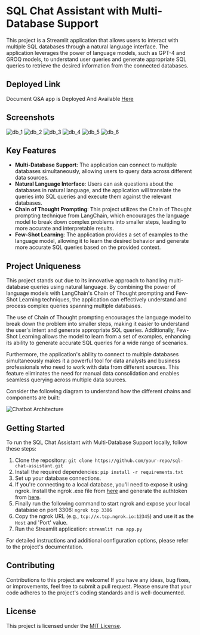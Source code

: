 # SQL Chat Assistant with Multi-Database Support

This project is a Streamlit application that allows users to interact with multiple SQL databases through a natural language interface. The application leverages the power of language models, such as GPT-4 and GROQ models, to understand user queries and generate appropriate SQL queries to retrieve the desired information from the connected databases.


## Deployed Link

Document Q&A app is Deployed And Available [Here](https://chatwithmultiplesqldatabases.streamlit.app/)


## Screenshots

![db_1](https://github.com/Parthiban-R-3997/Chat_With_Multiple_Data_Sources/assets/26496805/a2f233a3-8100-42a9-9a26-f42047a4d36e)
![db_2](https://github.com/Parthiban-R-3997/Chat_With_Multiple_Data_Sources/assets/26496805/72417ea9-baa6-41fe-8d3c-07a8b9bca5a3)
![db_3](https://github.com/Parthiban-R-3997/Chat_With_Multiple_Data_Sources/assets/26496805/d1e18b55-ffa7-4cf8-a60b-c000ef816f0a)
![db_4](https://github.com/Parthiban-R-3997/Chat_With_Multiple_Data_Sources/assets/26496805/d8fdecef-0d0b-424f-936f-8e7ad3a80743)
![db_5](https://github.com/Parthiban-R-3997/Chat_With_Multiple_Data_Sources/assets/26496805/108f2f5b-b2ed-48b9-b892-74bbc8cef64d)
![db_6](https://github.com/Parthiban-R-3997/Chat_With_Multiple_Data_Sources/assets/26496805/741b27f6-5ef6-49c0-866b-97831e1b3824)

## Key Features

- **Multi-Database Support**: The application can connect to multiple databases simultaneously, allowing users to query data across different data sources.
- **Natural Language Interface**: Users can ask questions about the databases in natural language, and the application will translate the queries into SQL queries and execute them against the relevant databases.
- **Chain of Thought Prompting**: This project utilizes the Chain of Thought prompting technique from LangChain, which encourages the language model to break down complex problems into smaller steps, leading to more accurate and interpretable results.
- **Few-Shot Learning**: The application provides a set of examples to the language model, allowing it to learn the desired behavior and generate more accurate SQL queries based on the provided context.

## Project Uniqueness

This project stands out due to its innovative approach to handling multi-database queries using natural language. By combining the power of language models with LangChain's Chain of Thought prompting and Few-Shot Learning techniques, the application can effectively understand and process complex queries spanning multiple databases.

The use of Chain of Thought prompting encourages the language model to break down the problem into smaller steps, making it easier to understand the user's intent and generate appropriate SQL queries. Additionally, Few-Shot Learning allows the model to learn from a set of examples, enhancing its ability to generate accurate SQL queries for a wide range of scenarios.

Furthermore, the application's ability to connect to multiple databases simultaneously makes it a powerful tool for data analysts and business professionals who need to work with data from different sources. This feature eliminates the need for manual data consolidation and enables seamless querying across multiple data sources.

Consider the following diagram to understand how the different chains and components are built:

![Chatbot Architecture](./docs/mysql-chains.png)

## Getting Started

To run the SQL Chat Assistant with Multi-Database Support locally, follow these steps:

1. Clone the repository: `git clone https://github.com/your-repo/sql-chat-assistant.git`
2. Install the required dependencies: `pip install -r requirements.txt`
3. Set up your database connections.
4. If you're connecting to a local database, you'll need to expose it using ngrok. Install the ngrok .exe file from [here](https://ngrok.com/download) and generate the authtoken from [here](https://dashboard.ngrok.com/get-started/your-authtoken).
5. Finally run the following command to start ngrok and expose your local database on port 3306: `ngrok tcp 3306`
6. Copy the ngrok URL (e.g., `tcp://x.tcp.ngrok.io:12345`) and use it as the `Host` and 'Port' value.
7. Run the Streamlit application: `streamlit run app.py`

For detailed instructions and additional configuration options, please refer to the project's documentation.

## Contributing

Contributions to this project are welcome! If you have any ideas, bug fixes, or improvements, feel free to submit a pull request. Please ensure that your code adheres to the project's coding standards and is well-documented.

## License

This project is licensed under the [MIT License](LICENSE).
